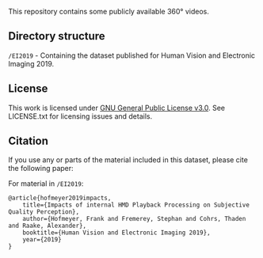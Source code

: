 This repository contains some publicly available 360° videos.

## Directory structure

`/EI2019` - Containing the dataset published for Human Vision and Electronic Imaging 2019. <br />

## License
This work is licensed under [GNU General Public License v3.0](https://choosealicense.com/licenses/gpl-3.0/). See LICENSE.txt for licensing issues and details.

## Citation
If you use any or parts of the material included in this dataset, please cite the following paper:

For material in `/EI2019`:
```
@article{hofmeyer2019impacts,
	title={Impacts of internal HMD Playback Processing on Subjective Quality Perception},
	author={Hofmeyer, Frank and Fremerey, Stephan and Cohrs, Thaden and Raake, Alexander},
	booktitle={Human Vision and Electronic Imaging 2019},
	year={2019}
}
```

